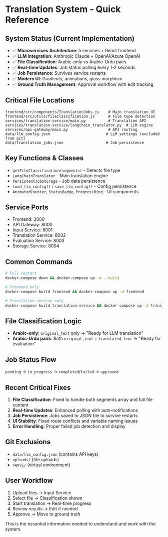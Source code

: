 # Translation System - Quick Reference

## System Status (Current Implementation)
- ✅ **Microservices Architecture**: 5 services + React frontend
- ✅ **LLM Integration**: Anthropic Claude + OpenAI/Azure OpenAI
- ✅ **File Classification**: Arabic-only vs Arabic-Urdu pairs
- ✅ **Real-time Updates**: Job status polling every 1-2 seconds
- ✅ **Job Persistence**: Survives service restarts
- ✅ **Modern UI**: Gradients, animations, glass morphism
- ✅ **Ground Truth Management**: Approval workflow with edit tracking

## Critical File Locations
```
frontend/src/components/TranslationJobs.js    # Main translation UI
frontend/src/utils/fileClassification.js      # File type detection
services/translation-service/main.py          # Translation API
services/translation-service/langchain_translator.py  # LLM engine
services/api-gateway/main.py                  # API routing
data/llm_config.json                         # LLM settings (excluded from git)
data/translation_jobs.json                   # Job persistence
```

## Key Functions & Classes
- `getFileClassification(segments)` - Detects file type
- `LangChainTranslator` - Main translation engine
- `PersistentJobStorage` - Job data persistence
- `load_llm_config()` / `save_llm_config()` - Config persistence
- `AnimatedCounter`, `StatusBadge`, `ProgressRing` - UI components

## Service Ports
- Frontend: 3000
- API Gateway: 8000
- Input Service: 8001
- Translation Service: 8002
- Evaluation Service: 8003
- Storage Service: 8004

## Common Commands
```bash
# Full restart
docker-compose down && docker-compose up -d --build

# Frontend only
docker-compose build frontend && docker-compose up -d frontend

# Translation service only
docker-compose build translation-service && docker-compose up -d translation-service
```

## File Classification Logic
- **Arabic-only**: `original_text` only → "Ready for LLM translation"
- **Arabic-Urdu pairs**: Both `original_text` + `translated_text` → "Ready for evaluation"

## Job Status Flow
`pending` → `in_progress` → `completed`/`failed` → `approved`

## Recent Critical Fixes
1. **File Classification**: Fixed to handle both segments array and full file content
2. **Real-time Updates**: Enhanced polling with auto-notifications
3. **Job Persistence**: Jobs saved to JSON file to survive restarts
4. **UI Stability**: Fixed route conflicts and variable naming issues
5. **Error Handling**: Proper failed job detection and display

## Git Exclusions
- `data/llm_config.json` (contains API keys)
- `uploads/` (file uploads)
- `venv1/` (virtual environment)

## User Workflow
1. Upload files → Input Service
2. Select file → Classification shown
3. Start translation → Real-time progress
4. Review results → Edit if needed
5. Approve → Move to ground truth

This is the essential information needed to understand and work with the system. 